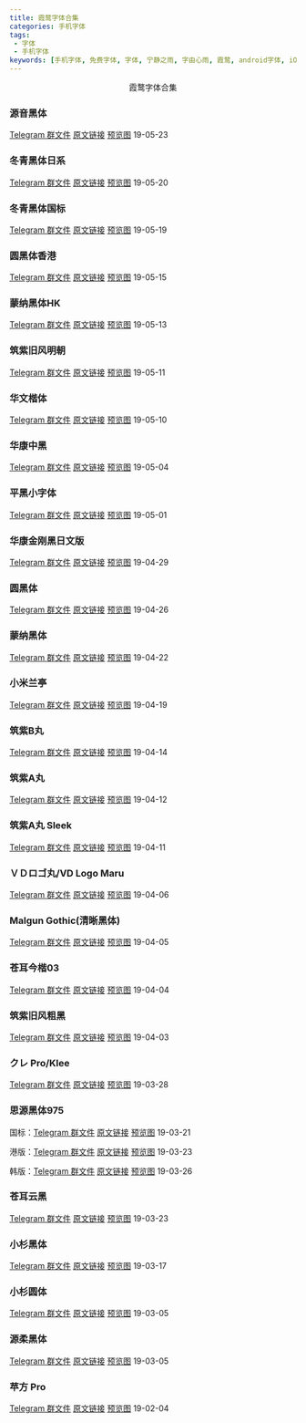 ```yaml
---
title: 霞鹜字体合集
categories: 手机字体
tags:
 - 字体
 - 手机字体
keywords: [手机字体, 免费字体, 字体, 宁静之雨, 字由心雨, 霞鹜, android字体, iOS字体, 苹果字体]
---
```


<center>霞鹜字体合集</center>

<!-- more -->

<!--
###

[Telegram 群文件]()&nbsp;[原文链接]()&nbsp;[预览图](/style)
-->

### 源音黑体

[Telegram 群文件](https://t.me/fontclub/1735)&nbsp;[原文链接](https://mp.weixin.qq.com/s/BBWdo17teu34Helr4h-0dA)&nbsp;[预览图](https://blog-1253491707.piccd.myqcloud.com/imgs/20190523210016.jpg/style) 19-05-23

### 冬青黑体日系

[Telegram 群文件](https://t.me/fontclub/1742)&nbsp;[原文链接](https://mp.weixin.qq.com/s/nzpgFlGuEzxScNKS0MQl_g)&nbsp;[预览图](https://blog-1253491707.piccd.myqcloud.com/imgs/20190523205715.jpg/style) 19-05-20

### 冬青黑体国标

[Telegram 群文件](https://t.me/fontclub/1744)&nbsp;[原文链接](https://mp.weixin.qq.com/s/D0KYG-2D6995AbCh7ot_yA)&nbsp;[预览图](https://blog-1253491707.piccd.myqcloud.com/imgs/20190523205449.jpg/style) 19-05-19

### 圆黑体香港

[Telegram 群文件](https://t.me/fontclub/1737)&nbsp;[原文链接](https://mp.weixin.qq.com/s/L6QHSd5bJiEvp7F4MXZkFw)&nbsp;[预览图](https://blog-1253491707.piccd.myqcloud.com/imgs/20190523205010.jpg/style) 19-05-15

### 蒙纳黑体HK

[Telegram 群文件](https://t.me/fontclub/1739)&nbsp;[原文链接](https://mp.weixin.qq.com/s/0MzWIdgPwDIAxBPZ7P2hvQ)&nbsp;[预览图](https://blog-1253491707.piccd.myqcloud.com/imgs/20190523204659.jpg/style) 19-05-13

### 筑紫旧风明朝

[Telegram 群文件](https://t.me/fontclub/1746)&nbsp;[原文链接](https://mp.weixin.qq.com/s/uZG2oTTmi13D6MbaTXNMQA)&nbsp;[预览图](https://blog-1253491707.piccd.myqcloud.com/imgs/20190523204319.jpg/style) 19-05-11

### 华文楷体

[Telegram 群文件](https://t.me/fontclub/1748)&nbsp;[原文链接](https://mp.weixin.qq.com/s/XXEtq-tqRWpXMDSSYTXcIA)&nbsp;[预览图](https://blog-1253491707.piccd.myqcloud.com/imgs/20190523203907.jpg/style) 19-05-10

### 华康中黑

[Telegram 群文件](https://t.me/fontclub/1750)&nbsp;[原文链接](https://mp.weixin.qq.com/s/QpD9Cz0GmaSPwgNw_m_OLA)&nbsp;[预览图](https://blog-1253491707.piccd.myqcloud.com/imgs/20190523203635.jpg/style) 19-05-04

### 平黑小字体

[Telegram 群文件](https://t.me/fontclub/1751)&nbsp;[原文链接](https://mp.weixin.qq.com/s/JKyCpx4K6X_lm4Rnz7ZJww)&nbsp;[预览图](https://blog-1253491707.piccd.myqcloud.com/imgs/20190523203057.jpg/style) 19-05-01

### 华康金刚黑日文版

[Telegram 群文件](https://t.me/fontclub/1733)&nbsp;[原文链接](https://mp.weixin.qq.com/s/D95smSBem8RQfC7_JzpIjA)&nbsp;[预览图](https://blog-1253491707.piccd.myqcloud.com/imgs/20190523202506.jpg/style) 19-04-29

### 圆黑体

[Telegram 群文件](https://t.me/fontclub/1673)&nbsp;[原文链接](https://mp.weixin.qq.com/s/sHxZOReRPbAgkig0lfvinw)&nbsp;[预览图](https://blog-1253491707.piccd.myqcloud.com/imgs/20190426230140.jpg/style) 19-04-26

### 蒙纳黑体

[Telegram 群文件](https://t.me/fontclub/1669)&nbsp;[原文链接](https://mp.weixin.qq.com/s/nY8x2rOZzRHAcfcS-FppkA)&nbsp;[预览图](https://blog-1253491707.piccd.myqcloud.com/imgs/20190426225656.jpg/style) 19-04-22

### 小米兰亭

[Telegram 群文件](https://t.me/fontclub/1666)&nbsp;[原文链接](https://mp.weixin.qq.com/s/iCAwYEGSJpXW23RzmyUY0w)&nbsp;[预览图](https://blog-1253491707.piccd.myqcloud.com/imgs/20190426225257.jpg/style) 19-04-19

### 筑紫B丸

[Telegram 群文件](https://t.me/fontclub/1663)&nbsp;[原文链接](https://mp.weixin.qq.com/s/-hdvgOay9rQGUAfsj5NwRw)&nbsp;[预览图](https://blog-1253491707.piccd.myqcloud.com/imgs/20190426224555.jpg/style) 19-04-14

### 筑紫A丸

[Telegram 群文件](https://t.me/fontclub/1657)&nbsp;[原文链接](https://mp.weixin.qq.com/s/eKuBIiyXe8K2YJ2yTUnjPw)&nbsp;[预览图](https://blog-1253491707.piccd.myqcloud.com/imgs/20190426224411.jpg/style) 19-04-12

### 筑紫A丸 Sleek

[Telegram 群文件](https://t.me/fontclub/1660)&nbsp;[原文链接](https://mp.weixin.qq.com/s/HTAb0Y5yMUOC7NG_ozf5tA)&nbsp;[预览图](https://blog-1253491707.piccd.myqcloud.com/imgs/20190426222220.jpg/style) 19-04-11

### ＶＤロゴ丸/VD Logo Maru

[Telegram 群文件](https://t.me/fontclub/1563)&nbsp;[原文链接](https://mp.weixin.qq.com/s/QBycQlLMso0BuhWrxYjqRg)&nbsp;[预览图](https://blog-1253491707.piccd.myqcloud.com/imgs/20190407202843.jpg/style) 19-04-06

### Malgun Gothic(清晰黑体)

[Telegram 群文件](https://t.me/fontclub/1543)&nbsp;[原文链接](https://mp.weixin.qq.com/s/5c_fa4ZuB9DhuHaxpCqSPQ)&nbsp;[预览图](https://blog-1253491707.piccd.myqcloud.com/imgs/20190405193353.jpg/style) 19-04-05

### 苍耳今楷03

[Telegram 群文件](https://t.me/fontclub/1535)&nbsp;[原文链接](https://mp.weixin.qq.com/s/ORCZXom0-qySoYOLANf6fw)&nbsp;[预览图](https://blog-1253491707.piccd.myqcloud.com/imgs/20190405193109.jpg/style) 19-04-04

### 筑紫旧风粗黑

[Telegram 群文件](https://t.me/fontclub/1530)&nbsp;[原文链接](https://mp.weixin.qq.com/s/CFKd9p_HlipjMEiO75ZMvw)&nbsp;[预览图](https://blog-1253491707.piccd.myqcloud.com/imgs/20190405192612.jpg/style) 19-04-03

### クレ Pro/Klee

[Telegram 群文件](https://t.me/fontclub/1485)&nbsp;[原文链接](https://mp.weixin.qq.com/s/HKYscqTLrjW8S7pCpC8R7g)&nbsp;[预览图](https://blog-1253491707.piccd.myqcloud.com/imgs/20190328194000.jpg/style) 19-03-28

### 思源黑体975

国标：[Telegram 群文件](https://t.me/fontclub/1396)&nbsp;[原文链接](https://mp.weixin.qq.com/s/9jix2byQvtIT7kCEO2kYLw)&nbsp;[预览图](https://blog-1253491707.piccd.myqcloud.com/imgs/20190324221411.jpg/style) 19-03-21

港版：[Telegram 群文件](https://t.me/fontclub/1400)&nbsp;[原文链接](https://mp.weixin.qq.com/s/K-j83Bk8mYrCW7-vwKtm9Q)&nbsp;[预览图](https://blog-1253491707.piccd.myqcloud.com/imgs/20190324221605.jpg/style) 19-03-23

韩版：[Telegram 群文件](https://t.me/fontclub/1467)&nbsp;[原文链接](https://mp.weixin.qq.com/s/4lqkuQCSuxepov-RwBol_Q)&nbsp;[预览图](https://blog-1253491707.piccd.myqcloud.com/imgs/20190326200238.jpg/style) 19-03-26

### 苍耳云黑

[Telegram 群文件](https://t.me/fontclub/1438)&nbsp;[原文链接](https://mp.weixin.qq.com/s/PxsSTuhdxKagn6kaGxJyRg)&nbsp;[预览图](https://blog-1253491707.piccd.myqcloud.com/imgs/20190325112759.jpg/style) 19-03-23

### 小杉黑体

[Telegram 群文件](https://t.me/fontclub/1366)&nbsp;[原文链接](https://mp.weixin.qq.com/s/nb0TmfCjU8s7IOxDtgWWHQ)&nbsp;[预览图](https://blog-1253491707.piccd.myqcloud.com/imgs/20190324220716.jpg/style) 19-03-17

### 小杉圆体

[Telegram 群文件](https://t.me/fontclub/1246)&nbsp;[原文链接](https://mp.weixin.qq.com/s/NVfG0WKVvNRpsw1SIHkmgg)&nbsp;[预览图](https://blog-1253491707.piccd.myqcloud.com/imgs/20190324215955.jpg/style) 19-03-05

### 源柔黑体

[Telegram 群文件](https://t.me/fontclub/1203)&nbsp;[原文链接](https://mp.weixin.qq.com/s/qHxwyNhWqFggJGhvSAWe6A)&nbsp;[预览图](https://blog-1253491707.piccd.myqcloud.com/imgs/20190324215752.jpg/style) 19-03-05

### 苹方 Pro

[Telegram 群文件](https://t.me/fontclub/879)&nbsp;[原文链接](https://mp.weixin.qq.com/s/DBDS64C2E25fNbZqvCMoLw)&nbsp;[预览图](https://blog-1253491707.piccd.myqcloud.com/imgs/20190324212701.jpg/style) 19-02-04
